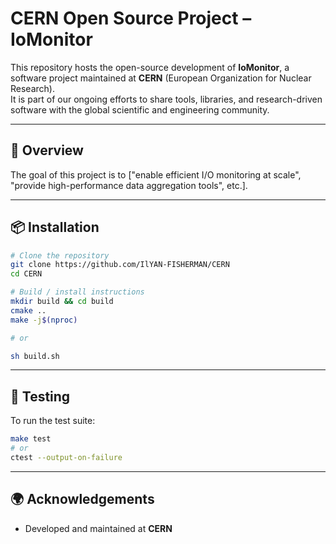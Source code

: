 # CERN Open Source Project – IoMonitor

This repository hosts the open-source development of **IoMonitor**, a software project maintained at **CERN** (European Organization for Nuclear Research).  
It is part of our ongoing efforts to share tools, libraries, and research-driven software with the global scientific and engineering community.  

---

## 🚀 Overview

The goal of this project is to ["enable efficient I/O monitoring at scale", "provide high-performance data aggregation tools", etc.].

---

## 📦 Installation

```bash
# Clone the repository
git clone https://github.com/IlYAN-FISHERMAN/CERN
cd CERN

# Build / install instructions
mkdir build && cd build
cmake ..
make -j$(nproc)

# or

sh build.sh
```

---

## 🧪 Testing

To run the test suite:

```bash
make test
# or  
ctest --output-on-failure
```

---

## 🌍 Acknowledgements

- Developed and maintained at **CERN**  
